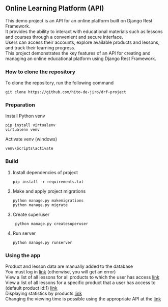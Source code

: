 ## Online Learning Platform (API)
This demo project is an API for an online platform built on Django Rest Framework.<br>
It provides the ability to interact with educational materials such as lessons and courses through a convenient and secure interface.<br>
Users can access their accounts, explore available products and lessons, and track their learning progress.<br>
This project demonstrates the key features of an API for creating and managing an online educational platform using Django Rest Framework.
### How to clone the repository
To clone the repository, run the following command
```shell
git clone https://github.com/hito-de-jiro/drf-project
```
### Preparation
Install Python venv
```shell
pip install virtualenv
virtualenv venv
```
Activate venv (windows)
```shell
venv\Scripts\activate
```
### Build
1. Install dependencies of project
   ```shell
   pip install -r requirements.txt
   ```
2. Make and apply project migrations
   ```shell
   python manage.py makemigrations
   python manage.py migrate
   ```
3. Create superuser
   ```shell
    python manage.py createsuperuser
   ```
4. Run server
   ```shell
   python manage.py runserver
   ```
### Using the app

Product and lesson data are manually added to the database<br>
You must log in [link](http://127.0.0.1:8000/admin/) (otherwise, you will get an error)<br> 
View a list of all lessons for all products to which the user has access [link](http://127.0.0.1:8000/api/v1/lesson-views/)<br>
View a list of all lessons for a specific product that a user has access to (default product id:1) [link](http://127.0.0.1:8000/api/v1/products/1/lessons/)<br>
Displaying statistics by products [link](http://127.0.0.1:8000/api/v1/product-statistics/)<br>
Changing the viewing time is possible using the appropriate API at the [link](http://127.0.0.1:8000/api/v1/update-lesson/)<br>